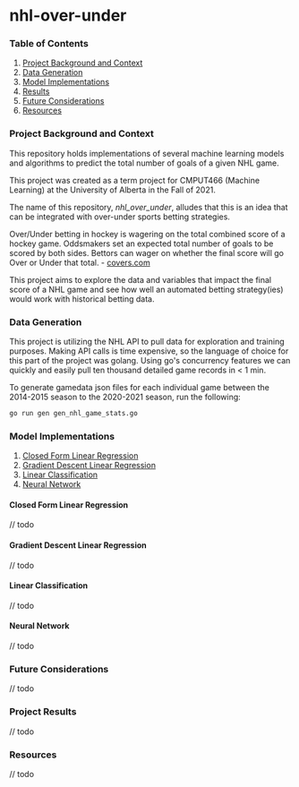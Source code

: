 # nhl-over-under

### Table of Contents
1. [Project Background and Context](#project-background-and-context)
2. [Data Generation](#data-generation)
3. [Model Implementations](#model-implementations)
4. [Results](#results)
5. [Future Considerations](#future-considerations)
6. [Resources](#resources)

### Project Background and Context

This repository holds implementations of several machine learning models and algorithms to predict the total number of goals of a given NHL game.

This project was created as a term project for CMPUT466 (Machine Learning) at the University of Alberta in the Fall of 2021. 

The name of this repository, _nhl_over_under_, alludes that this is an idea that can be integrated with over-under sports betting strategies.

Over/Under betting in hockey is wagering on the total combined score of a hockey game. Oddsmakers set an expected total number of goals to be scored by both sides. Bettors can wager on whether the final score will go Over or Under that total. - [covers.com](https://www.covers.com/nhl/how-to-bet-hockey)

This project aims to explore the data and variables that impact the final score of a NHL game and see how well an automated betting strategy(ies) would work with historical betting data.

### Data Generation

This project is utilizing the NHL API to pull data for exploration and training purposes. Making API calls is time expensive, so the language of choice for this part of the project was golang. Using go's concurrency features we can quickly and easily pull ten thousand detailed game records in < 1 min.

To generate gamedata json files for each individual game between the 2014-2015 season to the 2020-2021 season, run the following:

```bash
go run gen gen_nhl_game_stats.go
```

### Model Implementations
1. [Closed Form Linear Regression](#closed-form-linear-regression)
2. [Gradient Descent Linear Regression ](#gradient-descent-linear-regression)
3. [Linear Classification](#linear-classification)
4. [Neural Network](#neural-network)

#### Closed Form Linear Regression
// todo

#### Gradient Descent Linear Regression
// todo

#### Linear Classification
// todo

#### Neural Network
// todo

### Future Considerations
// todo

### Project Results
// todo

### Resources
// todo
